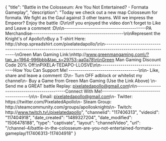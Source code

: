 {
    "title": "Battle in the Colosseum: Are You Not Entertained? - Formata Gameplay",
    "description": "Today we check out a new map Colosseum for formata.  We fight as the Gaul against 3 other teams.  Will we impress the Emperor? Enjoy the battle :D\n\nIf you enjoyed the video don't forget to Like and Leave a comment :D\n\n-----------------------------------------PA Merchandise----------------------------------------------\n\nRepresent the Knight's of Apollo!\nBuy a T-shirt Here: http:\/\/shop.spreadshirt.com\/pixelatedapollo\/\n\n---------------------------------------------------------------------------------------------------------------\nGreen Man Gaming Link:\nhttp:\/\/www.greenmangaming.com\/?tap_a=1964-996bbb&tap_s=29753-aa0a78\n\nGreen Man Gaming Discount Code 20% Off:\nPIXELA-TEDAPO-LLOSVE\n\n----------------------------------How You Can Support Me! -----------------------------------\n\n- Like, share and leave a comment :D\n- Turn OFF adblock or whitelist my channel\n- Buy a Game from Green Man Gaming (Use the Link Above) \n- Send me a GREAT battle Replay: pixelatedapollo@gmail.com\n\n------------------------------------------Connect With Me!-----------------------------------------\n\n- Email: pixelatedapollo@gmail.com\n- Twitter: https:\/\/twitter.com\/PixelatedApollo\n- Steam Group:  http:\/\/steamcommunity.com\/groups\/apollosknights\n- Twitch: http:\/\/www.twitch.tv\/pixelatedapollo",
    "channelid": "117406313",
    "videoid": "117404918",
    "date_created": "1489327204",
    "date_modified": "1506478188",
    "type": "captivate",
    "layout": "channelVideo",
    "url": "\/channel-4\/battle-in-the-colosseum-are-you-not-entertained-formata-gameplay\/117406313-117404918"
}